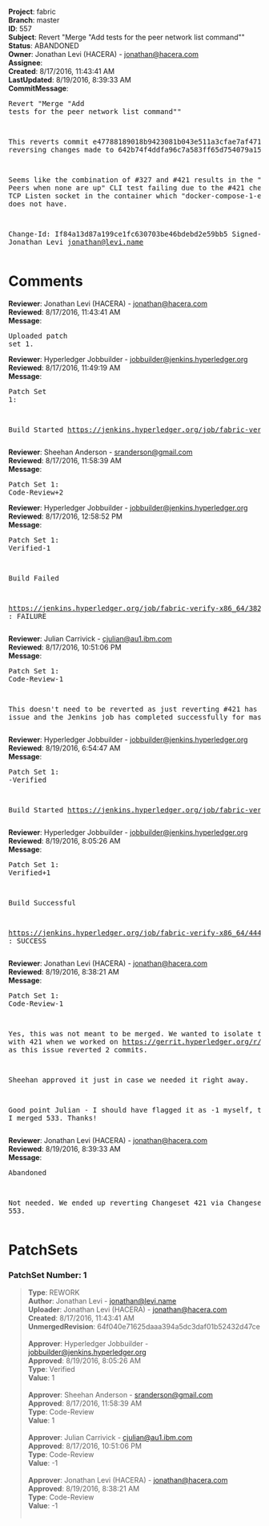 <strong>Project</strong>: fabric<br><strong>Branch</strong>: master<br><strong>ID</strong>: 557<br><strong>Subject</strong>: Revert "Merge "Add tests for the peer network list command""<br><strong>Status</strong>: ABANDONED<br><strong>Owner</strong>: Jonathan Levi (HACERA) - jonathan@hacera.com<br><strong>Assignee</strong>:<br><strong>Created</strong>: 8/17/2016, 11:43:41 AM<br><strong>LastUpdated</strong>: 8/19/2016, 8:39:33 AM<br><strong>CommitMessage</strong>:<br><pre>Revert "Merge "Add tests for the peer network list command""

This reverts commit e47788189018b9423081b043e511a3cfae7af471, reversing
changes made to 642b74f4ddfa96c7a583ff65d754079a15158126.

Seems like the combination of #327 and #421 results in the "List Peers when none
are up" CLI test failing due to the #421 checking for a TCP Listen
socket in the container which "docker-compose-1-empty.yml" does not
have.

Change-Id: If84a13d87a199ce1fc630703be46bdebd2e59bb5
Signed-off-by: Jonathan Levi <jonathan@levi.name>
</pre><h1>Comments</h1><strong>Reviewer</strong>: Jonathan Levi (HACERA) - jonathan@hacera.com<br><strong>Reviewed</strong>: 8/17/2016, 11:43:41 AM<br><strong>Message</strong>: <pre>Uploaded patch set 1.</pre><strong>Reviewer</strong>: Hyperledger Jobbuilder - jobbuilder@jenkins.hyperledger.org<br><strong>Reviewed</strong>: 8/17/2016, 11:49:19 AM<br><strong>Message</strong>: <pre>Patch Set 1:

Build Started https://jenkins.hyperledger.org/job/fabric-verify-x86_64/382/</pre><strong>Reviewer</strong>: Sheehan Anderson - sranderson@gmail.com<br><strong>Reviewed</strong>: 8/17/2016, 11:58:39 AM<br><strong>Message</strong>: <pre>Patch Set 1: Code-Review+2</pre><strong>Reviewer</strong>: Hyperledger Jobbuilder - jobbuilder@jenkins.hyperledger.org<br><strong>Reviewed</strong>: 8/17/2016, 12:58:52 PM<br><strong>Message</strong>: <pre>Patch Set 1: Verified-1

Build Failed 

https://jenkins.hyperledger.org/job/fabric-verify-x86_64/382/ : FAILURE</pre><strong>Reviewer</strong>: Julian Carrivick - cjulian@au1.ibm.com<br><strong>Reviewed</strong>: 8/17/2016, 10:51:06 PM<br><strong>Message</strong>: <pre>Patch Set 1: Code-Review-1

This doesn't need to be reverted as just reverting #421 has fixed the issue and the Jenkins job has completed successfully for master: https://jenkins.hyperledger.org/view/fabric/job/fabric-merge-x86_64/41/</pre><strong>Reviewer</strong>: Hyperledger Jobbuilder - jobbuilder@jenkins.hyperledger.org<br><strong>Reviewed</strong>: 8/19/2016, 6:54:47 AM<br><strong>Message</strong>: <pre>Patch Set 1: -Verified

Build Started https://jenkins.hyperledger.org/job/fabric-verify-x86_64/444/</pre><strong>Reviewer</strong>: Hyperledger Jobbuilder - jobbuilder@jenkins.hyperledger.org<br><strong>Reviewed</strong>: 8/19/2016, 8:05:26 AM<br><strong>Message</strong>: <pre>Patch Set 1: Verified+1

Build Successful 

https://jenkins.hyperledger.org/job/fabric-verify-x86_64/444/ : SUCCESS</pre><strong>Reviewer</strong>: Jonathan Levi (HACERA) - jonathan@hacera.com<br><strong>Reviewed</strong>: 8/19/2016, 8:38:21 AM<br><strong>Message</strong>: <pre>Patch Set 1: Code-Review-1

Yes, this was not meant to be merged. We wanted to isolate the issue with 421 when we worked on https://gerrit.hyperledger.org/r/#/c/553, as this issue reverted 2 commits.

Sheehan approved it just in case we needed it right away.

Good point Julian - I should have flagged it as -1 myself, the moment I merged 533. Thanks!</pre><strong>Reviewer</strong>: Jonathan Levi (HACERA) - jonathan@hacera.com<br><strong>Reviewed</strong>: 8/19/2016, 8:39:33 AM<br><strong>Message</strong>: <pre>Abandoned

Not needed. We ended up reverting Changeset 421 via Changeset 553.</pre><h1>PatchSets</h1><h3>PatchSet Number: 1</h3><blockquote><strong>Type</strong>: REWORK<br><strong>Author</strong>: Jonathan Levi - jonathan@levi.name<br><strong>Uploader</strong>: Jonathan Levi (HACERA) - jonathan@hacera.com<br><strong>Created</strong>: 8/17/2016, 11:43:41 AM<br><strong>UnmergedRevision</strong>: 64f040e71625daaa394a5dc3daf01b52432d47ce<br><br><strong>Approver</strong>: Hyperledger Jobbuilder - jobbuilder@jenkins.hyperledger.org<br><strong>Approved</strong>: 8/19/2016, 8:05:26 AM<br><strong>Type</strong>: Verified<br><strong>Value</strong>: 1<br><br><strong>Approver</strong>: Sheehan Anderson - sranderson@gmail.com<br><strong>Approved</strong>: 8/17/2016, 11:58:39 AM<br><strong>Type</strong>: Code-Review<br><strong>Value</strong>: 1<br><br><strong>Approver</strong>: Julian Carrivick - cjulian@au1.ibm.com<br><strong>Approved</strong>: 8/17/2016, 10:51:06 PM<br><strong>Type</strong>: Code-Review<br><strong>Value</strong>: -1<br><br><strong>Approver</strong>: Jonathan Levi (HACERA) - jonathan@hacera.com<br><strong>Approved</strong>: 8/19/2016, 8:38:21 AM<br><strong>Type</strong>: Code-Review<br><strong>Value</strong>: -1<br><br></blockquote>